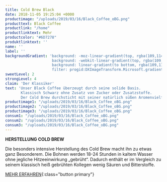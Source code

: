 ```yaml
---
title: Cold Brew Black
date: 2018-11-05 19:25:04 +0000
productimage: "/uploads/2019/03/16/Black_Coffee_oBG.png"
producttext: Black Coffee
productlink: "/home"
productlinktext: Mehr
productcolor: "#6D7278"
produktlinktext: ''
name: ''
label: ''
backgroundGradient: 'background: -moz-linear-gradient(top, rgba(109,114,120,1) 0%, rgba(109,114,120,1) 58%, rgba(109,114,120,0) 58%, rgba(109,114,120,0) 100%); /* FF3.6-15 */
                     background: -webkit-linear-gradient(top, rgba(109,114,120,1) 0%,rgba(109,114,120,1) 58%,rgba(109,114,120,0) 58%,rgba(109,114,120,0) 100%); /* Chrome10-25,Safari5.1-6 */
                     background: linear-gradient(to bottom, rgba(109,114,120,1) 0%,rgba(109,114,120,1) 58%,rgba(109,114,120,0) 58%,rgba(109,114,120,0) 100%); /* W3C, IE10+, FF16+, Chrome26+, Opera12+, Safari7+ */
                     filter: progid:DXImageTransform.Microsoft.gradient( startColorstr='#7db9e8', endColorstr='#007db9e8',GradientType=0 );'
sweetLevel: 2
strongLevel: 4
claim: 'Der Klassiker'
text: 'Unser Black Coffee überzeugt durch seine solide Basis.  
       Klassisch Schwarz ohne Zusatz von Zucker oder Zusatzstoffe.  
       Der Cold Brew durchsticht mit seiner natürlich süßen Aromenvielfalt.'
productimage1: "/uploads/2019/03/16/Black_Coffee_oBG.png"
productimage2: "/uploads/2019/03/16/Black_Coffee_oBG.png"
productimage3: "/uploads/2019/03/16/Black_Coffee_oBG.png"
consum1: "/uploads/2019/03/16/Black_Coffee_oBG.png"
consum2: "/uploads/2019/03/16/Black_Coffee_oBG.png"
consum3: "/uploads/2019/03/16/Black_Coffee_oBG.png"
---
```


**HERSTELLUNG COLD BREW**

Die besonders intensive Herstellung des Cold Brew macht ihn zu etwas ganz Besonderem. Die Bohnen werden 18-24 Stunden in kaltem Wasser ohne jegliche Hitzeeinwirkung „gebrüht“. Dadurch enthält er im Vergleich zu seinem klassisch heiß gebrühten Kollegen wenig Säuren und Bitterstoffe.

[MEHR ERFAHREN](https://dock-18.de/events/herkunft/){:class="button primary"}